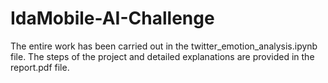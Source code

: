 # IdaMobile-AI-Challenge
The entire work has been carried out in the twitter_emotion_analysis.ipynb file. The steps of the project and detailed explanations are provided in the report.pdf file.
